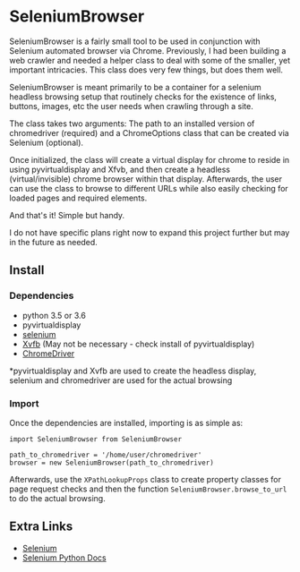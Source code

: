 # SeleniumBrowser

SeleniumBrowser is a fairly small tool to be used in conjunction with Selenium automated browser via Chrome.
Previously, I had been building a web crawler and needed a helper class to deal with some of the smaller,
yet important intricacies. This class does very few things, but does them well.

SeleniumBrowser is meant primarily to be a container for a selenium headless browsing setup that
routinely checks for the existence of links, buttons, images, etc the user needs when crawling
through a site.

The class takes two arguments: The path to an installed version of chromedriver (required) and
a ChromeOptions class that can be created via Selenium (optional).

Once initialized, the class will create a virtual display for chrome to reside in using pyvirtualdisplay and
Xfvb, and then create a headless (virtual/invisible) chrome browser within that display. Afterwards,
the user can use the class to browse to different URLs while also easily checking for loaded pages
and required elements.

And that's it! Simple but handy.

I do not have specific plans right now to expand this project further but may in the future as needed.

## Install

### Dependencies

- python 3.5 or 3.6
- pyvirtualdisplay
- [selenium](http://selenium-python.readthedocs.io/installation.html)
- [Xvfb](https://www.x.org/archive/X11R7.6/doc/man/man1/Xvfb.1.xhtml) (May not be necessary - check install of pyvirtualdisplay)
- [ChromeDriver](https://sites.google.com/a/chromium.org/chromedriver/)

*pyvirtualdisplay and Xvfb are used to create the headless display, selenium and chromedriver are used for the actual browsing

### Import

Once the dependencies are installed, importing is as simple as:

    import SeleniumBrowser from SeleniumBrowser

    path_to_chromedriver = '/home/user/chromedriver'
    browser = new SeleniumBrowser(path_to_chromedriver)

Afterwards, use the `XPathLookupProps` class to create property classes for page request checks
and then the function `SeleniumBrowser.browse_to_url` to do the actual browsing.

## Extra Links

- [Selenium](https://www.seleniumhq.org/)
- [Selenium Python Docs](http://selenium-python.readthedocs.io/)